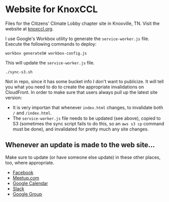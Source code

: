 # Website for KnoxCCL

Files for the Citizens' Climate Lobby chapter site in Knoxville, TN. Visit the
website at [knoxccl.org](http://knoxccl.org).

I use Google's Workbox utility to generate the `service-worker.js` file. Execute the following
commands to deploy:

    workbox generateSW workbox-config.js

This will update the `service-worker.js` file.

    ./sync-s3.sh

Not in repo, since it has some bucket info I don't want to publicize. It will tell you
what you need to do to create the appropriate invalidations on CloudFront. In order to make
sure that users always pull up the latest site version:

* It is very importan that whenever `index.html` changes, to invalidate both `/` and
  `/index.html`.
* The `service-worker.js` file needs to be updated (see above), copied to S3 (sometimes the
  sync script fails to do this, so an `aws s3 cp` command must be done), and invalidated for
  pretty much any site changes.

## Whenever an update is made to the web site...

Make sure to update (or have someone else update) in these other places, too, where
appropriate.

* [Facebook](https://www.facebook.com/Citizens-Climate-Lobby-Knoxville-Chapter-159872501112806/)
* [Meetup.com](https://www.meetup.com/Citizens-Climate-Lobby-Knoxville/)
* [Google Calendar](https://calendar.google.com/calendar?cid=NWtnc2w2aGl0OG4wMDJraGd0bTVpaW9wazBAZ3JvdXAuY2FsZW5kYXIuZ29vZ2xlLmNvbQ)
* [Slack](https://knoxccl.slack.com/)
* [Google Group](https://groups.google.com/forum/#!forum/knoxccl)
